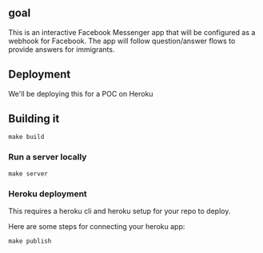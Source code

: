 ## goal
This is an interactive Facebook Messenger app that will be configured as a webhook for Facebook.
The app will follow question/answer flows to provide answers for immigrants.

## Deployment

We'll be deploying this for a POC on Heroku

## Building it

```
make build
```

### Run a server locally

```
make server
```

### Heroku deployment

This requires a heroku cli and heroku setup for your repo to deploy.

Here are some steps for connecting your heroku app:

```
make publish
```
